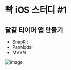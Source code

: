 # 빡 iOS 스터디 #1

달걀 타이머 앱 만들기 
---
+ SnapKit
+ PanModal
+ MVVM 


![image](https://user-images.githubusercontent.com/97531269/170249448-c3ae8fd7-3874-4cb4-be78-16cc530f68f8.png)


